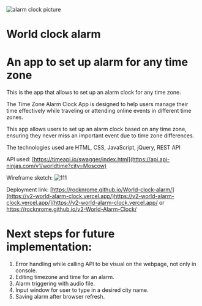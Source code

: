 
![alarm clock picture](https://github.com/rocknrome/World-clock-alarm/assets/126816805/1384459d-fea7-421d-a513-35b9499cd103)

# World clock alarm

# An app to set up alarm for any time zone

This is the app that allows to set up an alarm clock for any time zone. 

The Time Zone Alarm Clock App is designed to help users manage their time 
effectively while traveling or attending online events in different time zones. 

This app allows users to set up an alarm clock based on any time zone, 
ensuring they never miss an important event due to time zone differences.

The technologies used are HTML, CSS, JavaScript, jQuery, REST API

API used: [https://timeapi.io/swagger/index.html](https://api.api-ninjas.com/v1/worldtime?city=Moscow)


Wireframe sketch: ![111](https://github.com/rocknrome/v2-World-Alarm-Clock/assets/126816805/dda39579-4025-454c-aa9c-ffa445d58044)





Deployment link: [https://rocknrome.github.io/World-clock-alarm/](https://v2-world-alarm-clock.vercel.app/)https://v2-world-alarm-clock.vercel.app/](https://v2-world-alarm-clock.vercel.app/
or 
https://rocknrome.github.io/v2-World-Alarm-Clock/



# Next steps for future implementation:
1. Error handling while calling API to be visual on the webpage, not only in console.
2. Editing timezone and time for an alarm.
3. Alarm triggering with audio file.
4. Input window for user to type in a desired city name.
5. Saving alarm after browser refresh.
